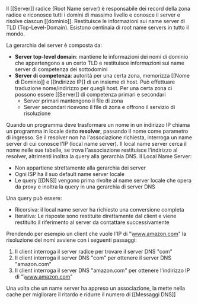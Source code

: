 Il [[Server]] radice (Root Name server) è responsabile dei record della zona radice e riconosce tutti i domini di massimo livello e conosce il server e risolve ciascun [[dominio]].
Restituisce le informazioni sui name server di TLD (Top-Level-Domain).
Esistono centinaia di root name servers in tutto il mondo.

La gerarchia dei server è composta da:
- **Server top-level domain**: mantiene le informazioni dei nomi di dominio che appartengono a un certo TLD e restituisce informazioni sui name server di competenza dei sottodomini
- **Server di competenza**: autorità per una certa zona, memorizza [[Nome di Dominio]] e [[Indirizzo IP]] di un insieme di host. Può effettuare traduzione nome/indirizzo per quegli host. Per una certa zona ci possono essere [[Server]] di competenza primari e secondari
	- Server primari mantengono il file di zona
	- Server secondari ricevono il file di zona e offrono il servizio di risoluzione 

Quando un programma deve trasformare un nome in un indirizzo IP chiama un programma in locale detto **resolver**, passando il nome come parametro di ingresso. Se il resolver non ha l'associazione richiesta, interroga un name server di cui conosce l'IP (local name server).
Il local name server cerca il nome nelle sue tabelle, se trova l'associazione restituisce l'indirizzo al resolver, altrimenti inoltra la query alla gerarchia DNS.
Il Local Name Server:
- Non appartiene strettamente alla gerarchia dei server
- Ogni ISP ha il suo default name server locale
- Le query [[DNS]] vengono prima rivolte al name server locale che opera da proxy e inoltra la query in una gerarchia di server DNS

Una query può essere:
- Ricorsiva: il local name server ha richiesto una conversione completa
- Iterativa: Le risposte sono restituite direttamente dal client e viene restituito il riferimento al server da contattare successivamente

Prendendo per esempio un client che vuole l'IP di "\www.amazon.com" la risoluzione dei nomi avviene con i seguenti passaggi:
1. Il client interroga il server radice per trovare il server DNS "com"
2. Il client interroga il server DNS "com" per ottenere il server DNS "amazon.com"
3. Il client interroga il server DNS "amazon.com" per ottenere l'indirizzo IP di "\www.amazon.com"

Una volta che un name server ha appreso un associazione, la mette nella cache per migliorare il ritardo e ridurre il numero di [[Messaggi DNS]]
